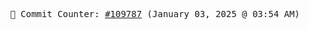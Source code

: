<p align="center">
    <samp>
        📮 Commit Counter: <a href="https://github.com/Javascript-void0/Javascript-void0/commits/main">#109787</a> (January 03, 2025 @ 03:54 AM)
    </samp>
</p>
